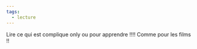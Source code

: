 ```yaml
---
tags:
  - lecture
---
```

Lire ce qui est complique only ou pour apprendre !!!! Comme pour les films !!